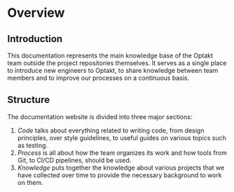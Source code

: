 # Overview

## Introduction

This documentation represents the main knowledge base of the Optakt team outside the project repositories themselves. It serves as a single place to introduce new engineers to Optakt, to share knowledge between team members and to improve our processes on a continuous basis.

## Structure

The documentation website is divided into three major sections:

1. _Code_ talks about everything related to writing code, from design principles, over style guidelines, to useful guides on various topics such as testing.
2. _Process_ is all about how the team organizes its work and how tools from Git, to CI/CD pipelines, should be used.
3. _Knowledge_ puts together the knowledge about various projects that we have collected over time to provide the necessary background to work on them.